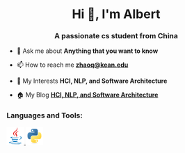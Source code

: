<h1 align="center">Hi 👋, I'm Albert</h1>
<h3 align="center">A passionate cs student from China</h3>

- 💬 Ask me about **Anything that you want to know**

- 📫 How to reach me **zhaoq@kean.edu**

- 🌟 My Interests **HCI, NLP, and Software Architecture**

- 🏠 My Blog **[HCI, NLP, and Software Architecture](https://albertzhaoca.github.io/myBlog/)**


<p align="left">
</p>

<h3 align="left">Languages and Tools:</h3>
<p align="left"> <a href="https://www.java.com" target="_blank" rel="noreferrer"> <img src="https://raw.githubusercontent.com/devicons/devicon/master/icons/java/java-original.svg" alt="java" width="40" height="40"/> </a> <a href="https://www.python.org" target="_blank" rel="noreferrer"> <img src="https://raw.githubusercontent.com/devicons/devicon/master/icons/python/python-original.svg" alt="python" width="40" height="40"/> </a> </p>
